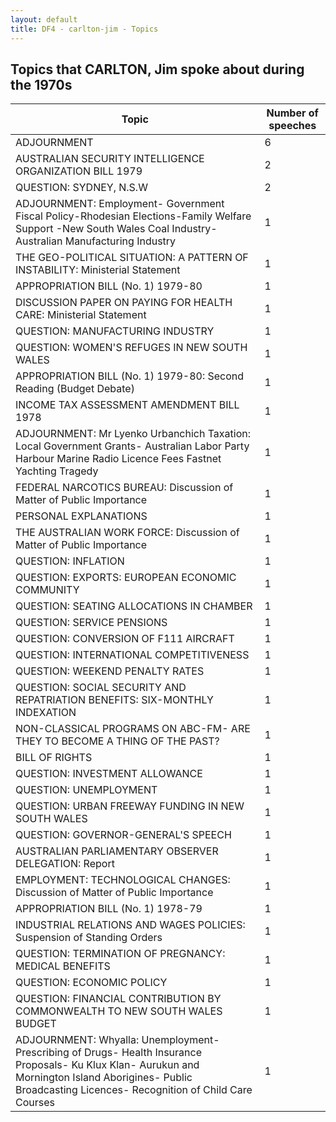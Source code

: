 ```yaml
---
layout: default
title: DF4 - carlton-jim - Topics
---
```

## Topics that CARLTON, Jim spoke about during the 1970s

| Topic | Number of speeches |
|--------------|----------------|
|ADJOURNMENT|6|
|AUSTRALIAN SECURITY INTELLIGENCE ORGANIZATION BILL 1979|2|
|QUESTION: SYDNEY, N.S.W|2|
|ADJOURNMENT: Employment- Government Fiscal Policy-Rhodesian Elections-Family Welfare Support -New South Wales Coal Industry- Australian Manufacturing Industry|1|
|THE GEO-POLITICAL SITUATION: A PATTERN OF INSTABILITY: Ministerial Statement|1|
|APPROPRIATION BILL (No. 1) 1979-80|1|
|DISCUSSION PAPER ON PAYING FOR HEALTH CARE: Ministerial Statement|1|
|QUESTION: MANUFACTURING INDUSTRY|1|
|QUESTION: WOMEN'S REFUGES IN NEW SOUTH WALES|1|
|APPROPRIATION BILL (No. 1) 1979-80: Second Reading (Budget Debate)|1|
|INCOME TAX ASSESSMENT AMENDMENT BILL 1978|1|
|ADJOURNMENT: Mr Lyenko Urbanchich Taxation: Local Government Grants- Australian Labor Party Harbour Marine Radio Licence Fees Fastnet Yachting Tragedy|1|
|FEDERAL NARCOTICS BUREAU: Discussion of Matter of Public Importance|1|
|PERSONAL EXPLANATIONS|1|
|THE AUSTRALIAN WORK FORCE: Discussion of Matter of Public Importance|1|
|QUESTION: INFLATION|1|
|QUESTION: EXPORTS: EUROPEAN ECONOMIC COMMUNITY|1|
|QUESTION: SEATING ALLOCATIONS IN CHAMBER|1|
|QUESTION: SERVICE PENSIONS|1|
|QUESTION: CONVERSION OF F111 AIRCRAFT|1|
|QUESTION: INTERNATIONAL COMPETITIVENESS|1|
|QUESTION: WEEKEND PENALTY RATES|1|
|QUESTION: SOCIAL SECURITY AND REPATRIATION BENEFITS: SIX-MONTHLY INDEXATION|1|
|NON-CLASSICAL PROGRAMS ON ABC-FM- ARE THEY TO BECOME A THING OF THE PAST?|1|
|BILL OF RIGHTS|1|
|QUESTION: INVESTMENT ALLOWANCE|1|
|QUESTION: UNEMPLOYMENT|1|
|QUESTION: URBAN FREEWAY FUNDING IN NEW SOUTH WALES|1|
|QUESTION: GOVERNOR-GENERAL'S SPEECH|1|
|AUSTRALIAN PARLIAMENTARY OBSERVER DELEGATION: Report|1|
|EMPLOYMENT: TECHNOLOGICAL CHANGES: Discussion of Matter of Public Importance|1|
|APPROPRIATION BILL (No. 1) 1978-79|1|
|INDUSTRIAL RELATIONS AND WAGES POLICIES: Suspension of Standing Orders|1|
|QUESTION: TERMINATION OF PREGNANCY: MEDICAL BENEFITS|1|
|QUESTION: ECONOMIC POLICY|1|
|QUESTION: FINANCIAL CONTRIBUTION BY COMMONWEALTH TO NEW SOUTH WALES BUDGET|1|
|ADJOURNMENT: Whyalla: Unemployment- Prescribing of Drugs- Health Insurance Proposals- Ku Klux Klan- Aurukun and Mornington Island Aborigines- Public Broadcasting Licences- Recognition of Child Care Courses|1|
